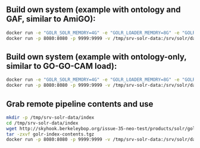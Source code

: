 
## Build own system (example with ontology and GAF, similar to AmiGO):

```bash
docker run -e "GOLR_SOLR_MEMORY=4G" -e "GOLR_LOADER_MEMORY=8G" -e "GOLR_INPUT_ONTOLOGIES=http://purl.obolibrary.org/obo/ncbitaxon/subsets/taxslim.owl" -e "GOLR_INPUT_GAFS=http://current.geneontology.org/annotations/aspgd.gaf.gz" -v /tmp/srv-solr-data:/srv/solr/data -t geneontology/golr-autoindex
docker run -p 8080:8080 -p 9999:9999 -v /tmp/srv-solr-data:/srv/solr/data -t geneontology/amigo-standalone
```

## Build own system (example with ontology-only, similar to GO-GO-CAM load):

```bash
docker run -e "GOLR_SOLR_MEMORY=4G" -e "GOLR_LOADER_MEMORY=8G" -e "GOLR_INPUT_ONTOLOGIES=http://purl.obolibrary.org/obo/ncbitaxon/subsets/taxslim.owl" -v /tmp/srv-solr-data:/srv/solr/data -t geneontology/golr-autoindex-ontology
docker run -p 8080:8080 -p 9999:9999 -v /tmp/srv-solr-data:/srv/solr/data -t geneontology/amigo-standalone
```

## Grab remote pipeline contents and use

``` bash
mkdir -p /tmp/srv-solr-data/index
cd /tmp/srv-solr-data/index
wget http://skyhook.berkeleybop.org/issue-35-neo-test/products/solr/golr-index-contents.tgz
tar -zxvf golr-index-contents.tgz
docker run -p 8080:8080 -p 9999:9999 -v /tmp/srv-solr-data:/srv/solr/data -t geneontology/amigo-standalone
```
